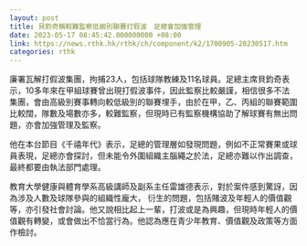 ```yaml
---
layout: post
title: 貝鈞奇稱較難監察低級別聯賽打假波　足總會加強管理
date: 2023-05-17 08:45:42.000000000 +08:00
link: https://news.rthk.hk/rthk/ch/component/k2/1700905-20230517.htm
categories: rthk
---
```


廉署瓦解打假波集團，拘捕23人，包括球隊教練及11名球員。足總主席貝鈞奇表示，10多年來在甲組球賽曾出現打假波事件，因此監察比較嚴謹，相信很多不法集團，會由高級別賽事轉向較低級別的聯賽埋手，由於在甲，乙、丙組的聯賽範圍比較闊，隊數及場數亦多，較難監察，但現時已有監察機構協助了解球賽有無出問題，亦會加強管理及監察。

他在本台節目《千禧年代》表示，足總的管理層如發現問題，例如不正常賽果或球員表現，足總亦會探討，但未能令外圍組織主腦繩之於法，足總亦難以作出調查，最終都要由執法部門處理。

教育大學健康與體育學系高級講師及副系主任雷雄德表示，對於案件感到驚訝，因為涉及人數及球隊參與的組織性龐大， 衍生的問題，包括賭波及年輕人的價值觀等，亦引發社會討論。他又說相比起上一輩，打波或是為興趣，但現時年輕人的價值觀有轉變，或會做出不恰當行為。他認為應在青少年教育、價值觀及政策等方面作檢討。
